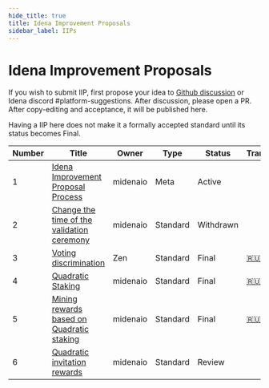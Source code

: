 ```yaml
---
hide_title: true
title: Idena Improvement Proposals
sidebar_label: IIPs
---
```


# Idena Improvement Proposals

If you wish to submit IIP, first propose your idea to [Github discussion](https://github.com/idena-network/idena-docs/discussions) or Idena discord #platform-suggestions.
After discussion, please open a PR. After copy-editing and acceptance, it will be published here.

Having a IIP here does not make it a formally accepted standard until its status becomes Final.

| Number | Title                                                         | Owner    | Type     | Status    | Translations                                |
| ------ | ------------------------------------------------------------- | -------- | -------- | --------- | ------------------------------------------- |
| 1      | [Idena Improvement Proposal Process](/docs/iip/iip-1)         | midenaio | Meta     | Active    |                                             |
| 2      | [Change the time of the validation ceremony](/docs/iip/iip-2) | midenaio | Standard | Withdrawn |                                             |
| 3      | [Voting discrimination](/docs/iip/iip-3)                      | Zen      | Standard | Final     | [🇷🇺](https://medium.com/idena/babf31b65994) |
| 4      | [Quadratic Staking](/docs/iip/iip-4)                          | midenaio | Standard | Final     | [🇷🇺](https://medium.com/idena/b7fd7e8b46e5) |
| 5      | [Mining rewards based on Quadratic staking](/docs/iip/iip-5)  | midenaio | Standard | Final     | [🇷🇺](https://medium.com/idena/fd46e720304)  |
| 6      | [Quadratic invitation rewards](/docs/iip/iip-6)               | midenaio | Standard | Review    |                                             |
